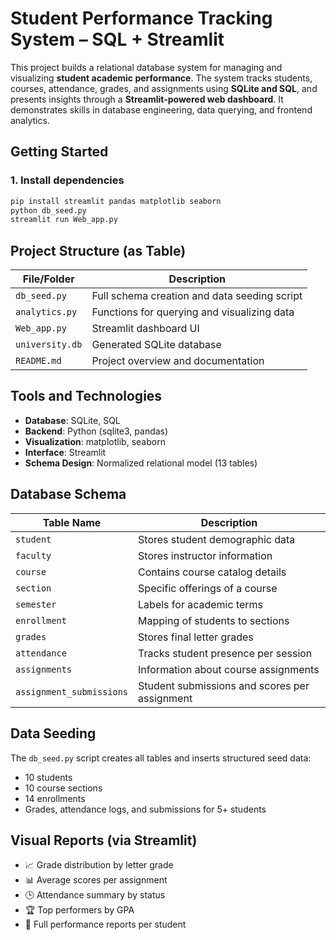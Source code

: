 # Student Performance Tracking System – SQL + Streamlit

This project builds a relational database system for managing and visualizing **student academic performance**. The system tracks students, courses, attendance, grades, and assignments using **SQLite and SQL**, and presents insights through a **Streamlit-powered web dashboard**. It demonstrates skills in database engineering, data querying, and frontend analytics.

## Getting Started

### 1. Install dependencies
```bash
pip install streamlit pandas matplotlib seaborn
python db_seed.py
streamlit run Web_app.py
```

##  Project Structure (as Table)

| File/Folder           | Description                                      |
|-----------------------|--------------------------------------------------|
| `db_seed.py`          | Full schema creation and data seeding script     |
| `analytics.py`        | Functions for querying and visualizing data      |
| `Web_app.py`          | Streamlit dashboard UI                           |
| `university.db`       | Generated SQLite database                        |
| `README.md`           | Project overview and documentation               |



## Tools and Technologies

- **Database**: SQLite, SQL
- **Backend**: Python (sqlite3, pandas)
- **Visualization**: matplotlib, seaborn
- **Interface**: Streamlit
- **Schema Design**: Normalized relational model (13 tables)


## Database Schema

| Table Name              | Description                                 |
|-------------------------|---------------------------------------------|
| `student`               | Stores student demographic data             |
| `faculty`               | Stores instructor information               |
| `course`                | Contains course catalog details             |
| `section`               | Specific offerings of a course              |
| `semester`              | Labels for academic terms                   |
| `enrollment`            | Mapping of students to sections             |
| `grades`                | Stores final letter grades                  |
| `attendance`            | Tracks student presence per session         |
| `assignments`           | Information about course assignments        |
| `assignment_submissions`| Student submissions and scores per assignment |


## Data Seeding

The `db_seed.py` script creates all tables and inserts structured seed data:
- 10 students
- 10 course sections
- 14 enrollments
- Grades, attendance logs, and submissions for 5+ students


## Visual Reports (via Streamlit)

- 📈 Grade distribution by letter grade
- 📊 Average scores per assignment
- 🕒 Attendance summary by status
- 🏆 Top performers by GPA
- 📘 Full performance reports per student





